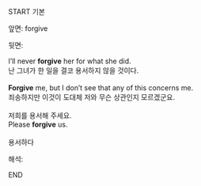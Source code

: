 START
기본

앞면:
forgive


뒷면:
<div>I’ll never <b>forgive</b> her for what she did. </div><div>난 그녀가 한 일을 결코 용서하지 않을 것이다.</div><div><br></div><div><div><b>Forgive</b> me, but I don’t see that any of this concerns me. </div><div>죄송하지만 이것이 도대체 저와 무슨 상관인지 모르겠군요.</div></div><div><br></div><div><div><div><span>저희를 용서해 주세요.</span></div></div><div><div><span>Please <strong>forgive</strong> us.</span></div></div></div><div><br></div><div>용서하다</div>


해석:
<!--ID: 1746614453961-->
END